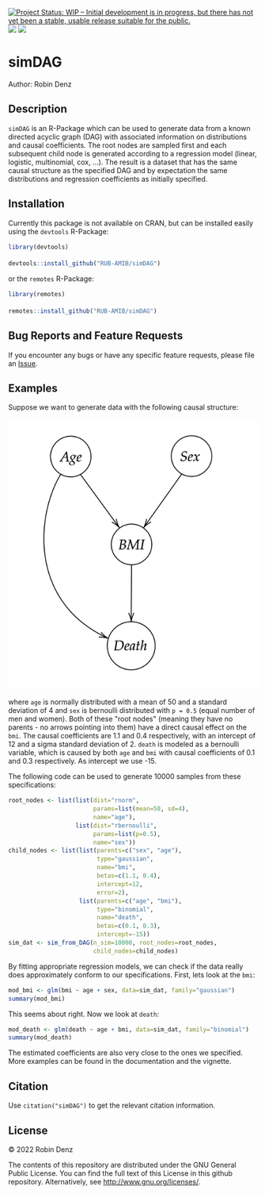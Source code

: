 <!-- badges: start -->
[![Project Status: WIP – Initial development is in progress, but there has not yet been a stable, usable release suitable for the public.](https://www.repostatus.org/badges/latest/wip.svg)](https://www.repostatus.org/#wip)
[![](https://www.r-pkg.org/badges/version/simDAG?color=green)](https://cran.r-project.org/package=simDAG)
[![](http://cranlogs.r-pkg.org/badges/grand-total/simDAG?color=blue)](https://cran.r-project.org/package=simDAG)
<!-- badges: end -->

# simDAG

Author: Robin Denz

## Description

`simDAG` is an R-Package which can be used to generate data from a known directed acyclic graph (DAG) with associated information
on distributions and causal coefficients. The root nodes are sampled first and each subsequent child node is generated according to a
regression model (linear, logistic, multinomial, cox, ...). The result is a dataset that has the same causal structure as the
specified DAG and by expectation the same distributions and regression coefficients as initially specified.

## Installation

Currently this package is not available on CRAN, but can be installed easily using the `devtools` R-Package:

```R
library(devtools)

devtools::install_github("RUB-AMIB/simDAG")
```

or the `remotes` R-Package:

```R
library(remotes)

remotes::install_github("RUB-AMIB/simDAG")
```

## Bug Reports and Feature Requests

If you encounter any bugs or have any specific feature requests, please file an [Issue](https://github.com/RobinDenz1/simDAG/issues).

## Examples

Suppose we want to generate data with the following causal structure:

<img src="man/figures/example_DAG.png" />

where `age` is normally distributed with a mean of 50 and a standard deviation of 4 and `sex` is bernoulli distributed with `p = 0.5` (equal number of men and women).
Both of these "root nodes" (meaning they have no parents - no arrows pointing into them) have a direct causal effect on the `bmi`.
The causal coefficients are 1.1 and 0.4 respectively, with an intercept of 12 and a sigma standard deviation of 2. `death` is modeled as a bernoulli variable, which is
caused by both `age` and `bmi` with causal coefficients of 0.1 and 0.3 respectively. As intercept we use -15.

The following code can be used to generate 10000 samples from these specifications:

```R
root_nodes <- list(list(dist="rnorm",
                        params=list(mean=50, sd=4),
                        name="age"),
                   list(dist="rbernoulli",
                        params=list(p=0.5),
                        name="sex"))
child_nodes <- list(list(parents=c("sex", "age"),
                         type="gaussian",
                         name="bmi",
                         betas=c(1.1, 0.4),
                         intercept=12,
                         error=2),
					list(parents=c("age", "bmi"),
						 type="binomial",
						 name="death",
						 betas=c(0.1, 0.3),
						 intercept=-15))
sim_dat <- sim_from_DAG(n_sim=10000, root_nodes=root_nodes,
                        child_nodes=child_nodes)
```

By fitting appropriate regression models, we can check if the data really does approximately conform to our specifications.
First, lets look at the `bmi`:

```R
mod_bmi <- glm(bmi ~ age + sex, data=sim_dat, family="gaussian")
summary(mod_bmi)
```

This seems about right. Now we look at `death`:

```R
mod_death <- glm(death ~ age + bmi, data=sim_dat, family="binomial")
summary(mod_death)
```

The estimated coefficients are also very close to the ones we specified. More examples can be found in the documentation and the vignette.

## Citation

Use `citation("simDAG")` to get the relevant citation information.

## License

© 2022 Robin Denz

The contents of this repository are distributed under the GNU General Public License. You can find the full text of this License in this github repository. Alternatively, see <http://www.gnu.org/licenses/>.
